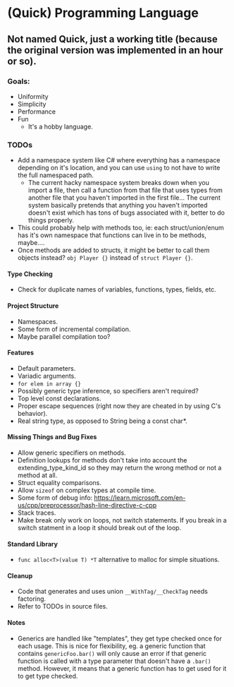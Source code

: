 # (Quick) Programming Language
## Not named Quick, just a working title (because the original version was implemented in an hour or so).

### Goals:
- Uniformity
- Simplicity
- Performance
- Fun
    - It's a hobby language.

### TODOs
- Add a namespace system like C# where everything has a namespace depending on it's location, and you can use `using` to not have to write the full namespaced path.
    - The current hacky namespace system breaks down when you import a file, then call a function from that file that uses types from another file that you haven't imported in the first file...
      The current system basically pretends that anything you haven't imported doesn't exist which has tons of bugs associated with it, better to do things properly.
- This could probably help with methods too, ie: each struct/union/enum has it's own namespace that functions can live in to be methods, maybe....
- Once methods are added to structs, it might be better to call them objects instead? `obj Player {}` instead of `struct Player {}`.

#### Type Checking
- Check for duplicate names of variables, functions, types, fields, etc.

#### Project Structure
- Namespaces.
- Some form of incremental compilation.
- Maybe parallel compilation too?

#### Features
- Default parameters.
- Variadic arguments.
- `for elem in array {}`
- Possibly generic type inference, so specifiers aren't required?
- Top level const declarations.
- Proper escape sequences (right now they are cheated in by using C's behavior).
- Real string type, as opposed to String being a const char*.

#### Missing Things and Bug Fixes
- Allow generic specifiers on methods.
- Definition lookups for methods don't take into account the extending_type_kind_id so they may return the wrong method or not a method at all.
- Struct equality comparisons.
- Allow `sizeof` on complex types at compile time.
- Some form of debug info: https://learn.microsoft.com/en-us/cpp/preprocessor/hash-line-directive-c-cpp
- Stack traces.
- Make break only work on loops, not switch statements. If you break in a switch statment in a loop it should break out of the loop.

#### Standard Library
- `func alloc<T>(value T) *T` alternative to malloc for simple situations.

#### Cleanup
- Code that generates and uses union `__WithTag/__CheckTag` needs factoring.
- Refer to TODOs in source files.

#### Notes
- Generics are handled like "templates", they get type checked once for each usage. This is nice for flexibility, eg. a generic function that contains `genericFoo.bar()` will only cause an error if that generic function is called with a type parameter that doesn't have a `.bar()` method. However, it means that a generic function has to get used for it to get type checked.